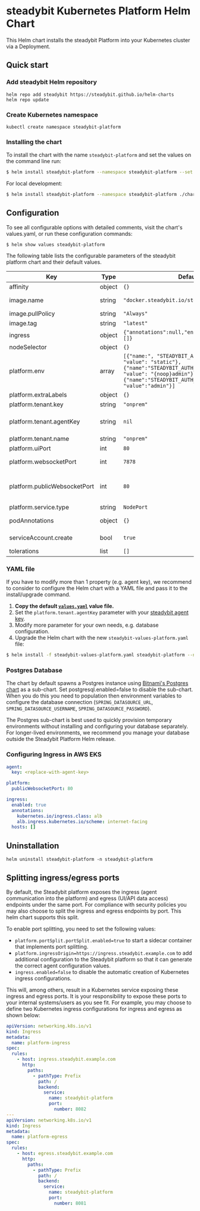# steadybit Kubernetes Platform Helm Chart

This Helm chart installs the steadybit Platform into your Kubernetes cluster via a Deployment.

## Quick start

### Add steadybit Helm repository

```
helm repo add steadybit https://steadybit.github.io/helm-charts
helm repo update
```

### Create Kubernetes namespace

```
kubectl create namespace steadybit-platform
```

### Installing the chart

To install the chart with the name `steadybit-platform` and set the values on the command line run:

```bash
$ helm install steadybit-platform --namespace steadybit-platform --set platform.tenant.agentKey=STEADYBIT_AGENT_KEY steadybit/steadybit-platform
```

For local development:

```bash
$ helm install steadybit-platform --namespace steadybit-platform ./charts/steadybit-platform --set platform.tenant.agentKey=STEADYBIT_AGENT_KEY
```

## Configuration

To see all configurable options with detailed comments, visit the chart's values.yaml, or run these configuration commands:

```
$ helm show values steadybit-platform
```

The following table lists the configurable parameters of the steadybit platform chart and their default values.

| Key                          | Type   | Default                                                                                                                                                                                                                       | Description                                                                                                                                                                   |
|------------------------------|--------|-------------------------------------------------------------------------------------------------------------------------------------------------------------------------------------------------------------------------------|-------------------------------------------------------------------------------------------------------------------------------------------------------------------------------|
| affinity                     | object | `{}`                                                                                                                                                                                                                          | Affinities to influence platform pod assignment.                                                                                                                              |
| image.name                   | string | `"docker.steadybit.io/steadybit/platform"`                                                                                                                                                                                    | The container image  to use of the steadybit platform.                                                                                                                        |
| image.pullPolicy             | string | `"Always"`                                                                                                                                                                                                                    | Specifies when to pull the image container.                                                                                                                                   |
| image.tag                    | string | `"latest"`                                                                                                                                                                                                                    | Tag name of the platform container image to use.                                                                                                                              |
| ingress                      | object | `{"annotations":null,"enabled":true,"hosts":[]}`                                                                                                                                                                              | Ingress configuration properties                                                                                                                                              |
| nodeSelector                 | object | `{}`                                                                                                                                                                                                                          | Node labels for pod assignment                                                                                                                                                |
| platform.env                 | array  | `[{"name:", "STEADYBIT_AUTH_PROVIDER", "value": "static"},{"name":"STEADYBIT_AUTH_STATIC_0_PASSWORD", "value": "{noop}admin"},{"name":"STEADYBIT_AUTH_STATIC_0_USERNAME", "value":"admin"}]`                                  | Use this to set additional environment variables See https://docs.steadybit.io/installation-platform/3-advanced-configuration.                                                |
| platform.extraLabels         | object | `{}`                                                                                                                                                                                                                          | Additional labels                                                                                                                                                             |
| platform.tenant.key          | string | `"onprem"`                                                                                                                                                                                                                    | Name for the tenant assigned to you.                                                                                                                                          |
| platform.tenant.agentKey     | string | `nil`                                                                                                                                                                                                                         | The secret token which your agent uses to authenticate to steadybit's servers. Get it from https://platform.steadybit.io/settings/agents/setup.                               |
| platform.tenant.name         | string | `"onprem"`                                                                                                                                                                                                                    | Key for the tenant assigned to you.                                                                                                                                           |
| platform.uiPort              | int    | `80`                                                                                                                                                                                                                          | (internal) Web-UI port for the user interface.                                                                                                                                |
| platform.websocketPort       | int    | `7878`                                                                                                                                                                                                                        | (internal) Websocket port for communication between platform and agents.                                                                                                      |
| platform.publicWebsocketPort | int    | `80`                                                                                                                                                                                                                          | The public port used for experiments - Use this if the agent access the websocket via ingress or a reverse proxy, that serves websocket and http traffic using the same port  |
| platform.service.type        | string | `NodePort`                                                                                                                                                                                                                    | Service Type to use for the platform                                                                                                                                          |
| podAnnotations               | object | `{}`                                                                                                                                                                                                                          | Additional annotations to be added to the platform pod.                                                                                                                       |
| serviceAccount.create        | bool   | `true`                                                                                                                                                                                                                        | Specifies whether a ServiceAccount should be created.                                                                                                                         |
| tolerations                  | list   | `[]`                                                                                                                                                                                                                          | Tolerations to influence platform pod assignment.                                                                                                                             |

### YAML file 

If you have to modify more than 1 property (e.g. agent key), we recommend to consider to configure the Helm chart with a YAML file and pass it to the install/upgrade command.

1. **Copy the default [`values.yaml`](values.yaml) value file.**
2. Set the `platform.tenant.agentKey` parameter with your [steadybit agent key](https://platform.steadybit.io/settings/agents/setup).
3. Modify more parameter for your own needs, e.g. database configuration.
4. Upgrade the Helm chart with the new `steadybit-values-platform.yaml` file:

```bash
$ helm install -f steadybit-values-platform.yaml steadybit-platform --namespace steadybit-platform steadybit/steadybit-platform
```

### Postgres Database

The chart by default spawns a Postgres instance using [Bitnami's Postgres chart](https://github.com/bitnami/charts/blob/master/bitnami/postgresql/README.md) as a sub-chart. Set postgresql.enabled=false to disable the sub-chart. When you do this you need to population then environment variables to configure the database connection (`SPRING_DATASOURCE_URL`, `SPRING_DATASOURCE_USERNAME`, `SPRING_DATASOURCE_PASSWORD`).

The Postgres sub-chart is best used to quickly provision temporary environments without installing and configuring your database separately. For longer-lived environments, we recommend you manage your database outside the Steadybit Platform Helm release.

### Configuring Ingress in AWS EKS

```yaml
agent:
  key: <replace-with-agent-key>

platform:
  publicWebsocketPort: 80

ingress:
  enabled: true
  annotations:
    kubernetes.io/ingress.class: alb
    alb.ingress.kubernetes.io/scheme: internet-facing
  hosts: []
```

## Uninstallation

```
helm uninstall steadybit-platform -n steadybit-platform
```

## Splitting ingress/egress ports

By default, the Steadybit platform exposes the ingress (agent communication into the platform) and egress (UI/API data access) endpoints under the same port. For compliance with security policies you may also choose to split the ingress and egress endpoints by port. This helm chart supports this split. 

To enable port splitting, you need to set the following values:

 - `platform.portSplit.portSplit.enabled=true` to start a sidecar container that implements port splitting.
 - `platform.ingressOrigin=https://ingress.steadybit.example.com` to add additional configuration to the Steadybit platform so that it can generate the correct agent configuration values.
 - `ingress.enabled=false` to disable the automatic creation of Kubernetes ingress configurations.

This will, among others, result in a Kubernetes service exposing these ingress and egress ports. It is your responsibility to expose these ports to your internal systems/users as you see fit. For example, you may choose
to define two Kubernetes ingress configurations for ingress and egress as shown below:

```yml
apiVersion: networking.k8s.io/v1
kind: Ingress
metadata:
  name: platform-ingress
spec:
  rules:
    - host: ingress.steadybit.example.com
      http:
        paths:
          - pathType: Prefix
            path: /
            backend:
              service:
                name: steadybit-platform
                port:
                  number: 8082
---
apiVersion: networking.k8s.io/v1
kind: Ingress
metadata:
  name: platform-egress
spec:
  rules:
    - host: egress.steadybit.example.com
      http:
        paths:
          - pathType: Prefix
            path: /
            backend:
              service:
                name: steadybit-platform
                port:
                  number: 8081
```